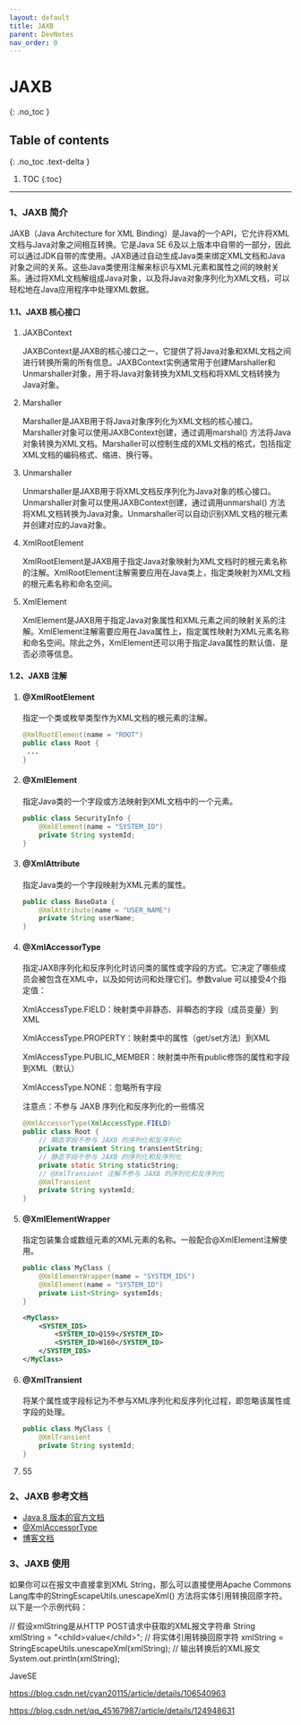 ```yaml
---
layout: default
title: JAXB
parent: DevNotes
nav_order: 0
---
```


# JAXB
{: .no_toc }

## Table of contents
{: .no_toc .text-delta }

1. TOC
{:toc}

---


### 1、JAXB 简介

JAXB（Java Architecture for XML Binding）是Java的一个API，它允许将XML文档与Java对象之间相互转换。它是Java SE
6及以上版本中自带的一部分，因此可以通过JDK自带的库使用。JAXB通过自动生成Java类来绑定XML文档和Java对象之间的关系。这些Java类使用注解来标识与XML元素和属性之间的映射关系。通过将XML文档解组成Java对象，以及将Java对象序列化为XML文档，可以轻松地在Java应用程序中处理XML数据。

#### 1.1、JAXB 核心接口

1. JAXBContext

   JAXBContext是JAXB的核心接口之一，它提供了将Java对象和XML文档之间进行转换所需的所有信息。JAXBContext实例通常用于创建Marshaller和Unmarshaller对象，用于将Java对象转换为XML文档和将XML文档转换为Java对象。

2. Marshaller

   Marshaller是JAXB用于将Java对象序列化为XML文档的核心接口。Marshaller对象可以使用JAXBContext创建，通过调用marshal()
   方法将Java对象转换为XML文档。Marshaller可以控制生成的XML文档的格式，包括指定XML文档的编码格式、缩进、换行等。

3. Unmarshaller

   Unmarshaller是JAXB用于将XML文档反序列化为Java对象的核心接口。Unmarshaller对象可以使用JAXBContext创建，通过调用unmarshal()
   方法将XML文档转换为Java对象。Unmarshaller可以自动识别XML文档的根元素并创建对应的Java对象。

4. XmlRootElement

   XmlRootElement是JAXB用于指定Java对象映射为XML文档时的根元素名称的注解。XmlRootElement注解需要应用在Java类上，指定类映射为XML文档的根元素名称和命名空间。

5. XmlElement

   XmlElement是JAXB用于指定Java对象属性和XML元素之间的映射关系的注解。XmlElement注解需要应用在Java属性上，指定属性映射为XML元素名称和命名空间。除此之外，XmlElement还可以用于指定Java属性的默认值、是否必须等信息。

#### 1.2、JAXB 注解

1. #### @XmlRootElement

   指定一个类或枚举类型作为XML文档的根元素的注解。

   ```java
   @XmlRootElement(name = "ROOT")
   public class Root {
   	...
   }
   ```


2. #### @XmlElement

   指定Java类的一个字段或方法映射到XML文档中的一个元素。

   ```java
   public class SecurityInfo {
       @XmlElement(name = "SYSTEM_ID")
       private String systemId;
   }
   ```


3. #### @XmlAttribute

   指定Java类的一个字段映射为XML元素的属性。

   ```java
   public class BaseData {
       @XmlAttribute(name = "USER_NAME")
       private String userName;
   }
   ```

4. #### @XmlAccessorType

   指定JAXB序列化和反序列化时访问类的属性或字段的方式。它决定了哪些成员会被包含在XML中，以及如何访问和处理它们。参数value
   可以接受4个指定值：

   XmlAccessType.FIELD：映射类中非静态、非瞬态的字段（成员变量）到XML

   XmlAccessType.PROPERTY：映射类中的属性（get/set方法）到XML

   XmlAccessType.PUBLIC_MEMBER：映射类中所有public修饰的属性和字段到XML（默认）

   XmlAccessType.NONE：忽略所有字段

   注意点：不参与 JAXB 序列化和反序列化的一些情况

   ```java
   @XmlAccessorType(XmlAccessType.FIELD)
   public class Root {
       // 瞬态字段不参与 JAXB 的序列化和反序列化
       private transient String transientString;
       // 静态字段不参与 JAXB 的序列化和反序列化
       private static String staticString;
       // @XmlTransient 注解不参与 JAXB 的序列化和反序列化
       @XmlTransient
       private String systemId;
   }
   ```

5. #### @XmlElementWrapper

   指定包装集合或数组元素的XML元素的名称。一般配合@XmlElement注解使用。

   ```java
   public class MyClass {
       @XmlElementWrapper(name = "SYSTEM_IDS")
       @XmlElement(name = "SYSTEM_ID")
       private List<String> systemIds;
   }
   ```

   ```xml
   <MyClass>
       <SYSTEM_IDS>
           <SYSTEM_ID>Q159</SYSTEM_ID>
           <SYSTEM_ID>W160</SYSTEM_ID>
       </SYSTEM_IDS>
   </MyClass>
   ```


6. #### @XmlTransient

   将某个属性或字段标记为不参与XML序列化和反序列化过程，即忽略该属性或字段的处理。

   ```java
   public class MyClass {
       @XmlTransient
       private String systemId;
   }
   ```

7. 55

### 2、JAXB 参考文档

- [Java 8 版本的官方文档](https://docs.oracle.com/javase/8/docs/api/)
- [@XmlAccessorType](https://docs.oracle.com/javase/8/docs/api/javax/xml/bind/annotation/XmlTransient.html)
- [博客文档](https://www.cnblogs.com/wuyongyin/p/14317489.html)

### 3、JAXB 使用

如果你可以在报文中直接拿到XML String，那么可以直接使用Apache Commons Lang库中的StringEscapeUtils.unescapeXml()
方法将实体引用转换回原字符。以下是一个示例代码：

// 假设xmlString是从HTTP POST请求中获取的XML报文字符串
String xmlString = "<root>&lt;child&gt;value&lt;/child&gt;</root>";
// 将实体引用转换回原字符
xmlString = StringEscapeUtils.unescapeXml(xmlString);
// 输出转换后的XML报文
System.out.println(xmlString);

JaveSE

https://blog.csdn.net/cyan20115/article/details/106540963

https://blog.csdn.net/qq_45167987/article/details/124948631























